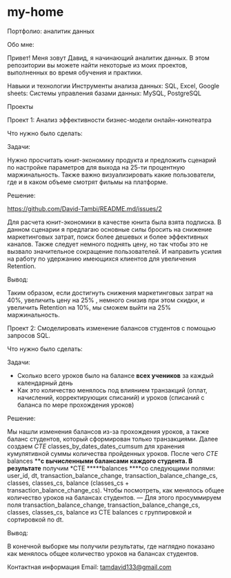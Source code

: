 # my-home
Портфолио: аналитик данных

Обо мне:

Привет! Меня зовут Давид, я начинающий аналитик данных. В этом репозитории вы можете найти некоторые из моих проектов, выполненных во время обучения и практики.

Навыки и технологии
Инструменты анализа данных: SQL, Excel, Google sheets:
Системы управления базами данных: MySQL, PostgreSQL


Проекты

Проект 1: Анализ эффективности бизнес-модели онлайн-кинотеатра

Что нужно было сделать: 

Задачи:

Нужно просчитать юнит-экономику продукта и предложить сценарий по настройке параметров для выхода на 25-ти процентную маржинальность.
Также важно визуализировать какие пользователи, где и в каком объеме смотрят фильмы на платформе.

Решение:

https://github.com/David-Tambi/README.md/issues/2

Для расчета юнит-экономики в качестве юнита была взята подписка.
В данном сценарии я предлагаю основные силы бросить на снижение маркетинговых затрат,
поиск более дешевых и более эффективных каналов. 
Также следует немного поднять цену, но так чтобы это не вызвало значительное сокращение
пользователей. И направить усилия на работу по удержанию имеющихся клиентов для увеличения Retention.

Вывод:

Таким образом, если достигнуть снижения маркетинговых затрат на 40%, увеличить цену на
25% , немного снизив при этом скидки, и увеличить Retention на 10%, мы сможем выйти на
25% маржинальность.


Проект 2: Смоделировать изменение балансов студентов с помощью запросов SQL.

Что нужно было сделать:

Задачи:
- Сколько всего уроков было на балансе **всех учеников** за каждый календарный день
- Как это количество менялось под влиянием транзакций (оплат, начислений, корректирующих списаний) и уроков (списаний с баланса по мере прохождения уроков)

Решение:

Мы нашли изменения балансов из-за прохождения уроков, а также баланс студентов, который сформирован только транзакциями.
Далее создаем *CTE* classes_by_dates_dates_cumsum для хранения кумулятивной суммы количества пройденных уроков.
После чего *CTE* balances ****с вычисленными балансами каждого студента.
В результате** получим *CTE *****balances ****со следующими полями: user_id, dt, transaction_balance_change, transaction_balance_change_cs, classes, classes_cs, balance (classes_cs + transaction_balance_change_cs).
Чтобы посмотреть, как менялось общее количество уроков на балансах студентов.
— Для этого просуммируем поля transaction_balance_change, transaction_balance_change_cs, classes, classes_cs, balance из CTE balances с группировкой и сортировкой по dt.

Вывод:

В конечной выборке мы получили результаты, где наглядно показано как менялось общее количество уроков на балансах студентов.



Контактная информация
Email: tamdavid133@gmail.com
